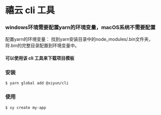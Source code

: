 # 禧云 cli 工具

### windows环境需要配置yarn的环境变量，macOS系统不需要配置
 配置yarn的环境变量： 找到yarn安装目录中的node_modules/.bin文件夹，将.bin的完整目录配置到环境变量中。
 
#### 可以使用该 cli 工具来下载项目模板

### 安装

```shell
$ yarn global add @xiyun/cli
```

### 使用

```shell
$ xy create my-app
```
